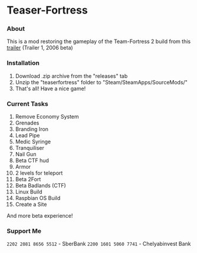 # Teaser-Fortress
### About
This is a mod restoring the gameplay of the Team-Fortress 2 build from this [trailer](https://www.youtube.com/watch?v=9gv3XmD7-rk) (Trailer 1, 2006 beta)

### Installation
1. Download .zip archive from the "releases" tab
2. Unzip the "teaserfortress" folder to "Steam/SteamApps/SourceMods/"
3. That's all! Have a nice game!

### Current Tasks
1. Remove Economy System
2. Grenades
3. Branding Iron
4. Lead Pipe
5. Medic Syringe
6. Tranquiliser
7. Nail Gun
8. Beta CTF hud
9. Armor
10. 2 levels for teleport
11. Beta 2Fort
12. Beta Badlands (CTF)
13. Linux Build
14. Raspbian OS Build
15. Create a Site

And more beta experience!

### Support Me
```2202 2081 8656 5512``` - SberBank
```2200 1601 5060 7741``` - Chelyabinvest Bank
